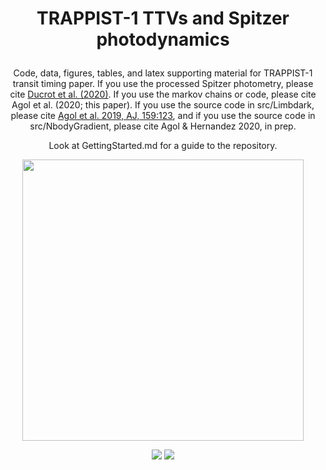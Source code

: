 
<h1>
  <p align="center">
  TRAPPIST-1 TTVs and Spitzer photodynamics
  </p>
</h1>
<p align="center">
Code, data, figures, tables, and latex supporting material for TRAPPIST-1 transit timing paper.
If you use the processed Spitzer photometry, please cite <a href="https://doi.org/10.1051/0004-6361/201937392">Ducrot et al. (2020)</a>.
If you use the markov chains or code, please cite Agol et al. (2020; this paper). If you use the source code in src/Limbdark, please cite <a href="https://doi.org/10.3847/1538-3881/ab4fee">Agol et al. 2019, AJ, 159:123</a>, and 
if you use the source code in src/NbodyGradient, please cite Agol & Hernandez 2020, in prep.
  </p>
<p align="center">
Look at GettingStarted.md for a guide to the repository.
  </p>
 
 <a href="https://www.google.com/logos/doodles/2017/seven-earth-size-exoplanets-discovered-6423181526040576.2-hp2x.gif">
 <p align="center">
<img width = "450" src="https://github.com/ericagol/TRAPPIST1_Spitzer/blob/master/Google_Doodle_TRAPPIST1.jpg?raw=true"/>
 </p></a>
 
 <p align="center">
  <a href="https://docs.google.com/viewer?url=https://github.com/ericagol/TRAPPIST1_Spitzer/raw/master-pdf/tex/refining_trappist1_ttvs.pdf"><img src="https://img.shields.io/badge/read-the_paper-brightgreen.svg?style=flat"/></a> <a href="https://travis-ci.org/github/ericagol/TRAPPIST1_Spitzer/"><img src ="https://travis-ci.org/ericagol/TRAPPIST1_Spitzer.svg?branch=master"/></a></p>

